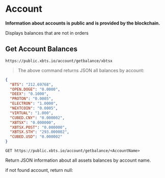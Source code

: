 # Account

<strong>Information about accounts is public and is provided by the blockchain.</strong>

Displays balances that are not in orders

## Get Account Balances

```shell
https://public.xbts.io/account/getbalance/xbtsx
```
> The above command returns JSON all balances by account:

```json
{
  "BTS": "212.69768",
  "OPEN.DOGE": "0.0000",
  "DEEX": "0.1000",
  "PROTON": "0.0005",
  "ELECTRON": "1.0000",
  "NEXTCOIN": "0.0005",
  "VIRTUAL": "1.000",
  "CUBED.CNY": "0.000002",
  "XBTSX": "0.000000",
  "XBTSX.POST": "0.000000",
  "XBTSX.STH": "293.000002",
  "CUBED.USD": "0.000002"
}
```

`GET https://public.xbts.io/account/getbalance/<AccountName>`

Return JSON information about all assets balances by account name.

if not found account, return null:
